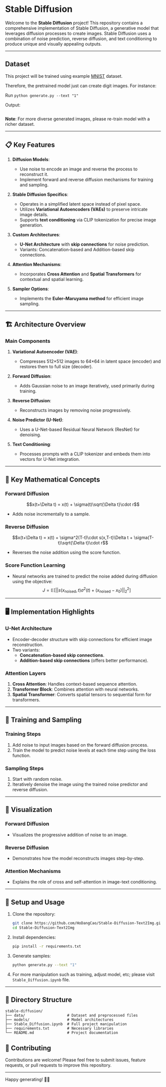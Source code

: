# Stable Diffusion

Welcome to the **Stable Diffusion** project! This repository contains a comprehensive implementation of Stable Diffusion, a generative model that leverages diffusion processes to create images. Stable Diffusion uses a combination of noise prediction, reverse diffusion, and text conditioning to produce unique and visually appealing outputs.

---

## Dataset

This project will be trained using example [MNIST](https://en.wikipedia.org/wiki/MNIST_database) dataset.

Therefore, the pretrained model just can create digit images. For instance:

Run `python generate.py --text "1"`

Output:

<img>

**Note**: For more diverse generated images, please re-train model with a richer dataset.

---
## 📋 Key Features

1. **Diffusion Models**:
   - Use noise to encode an image and reverse the process to reconstruct it.
   - Implement forward and reverse diffusion mechanisms for training and sampling.

2. **Stable Diffusion Specifics**:
   - Operates in a simplified latent space instead of pixel space.
   - Utilizes **Variational Autoencoders (VAEs)** to preserve intricate image details.
   - Supports **text conditioning** via CLIP tokenization for precise image generation.

3. **Custom Architectures**:
   - **U-Net Architecture** with **skip connections** for noise prediction.
   - Variants: Concatenation-based and Addition-based skip connections.

4. **Attention Mechanisms**:
   - Incorporates **Cross Attention** and **Spatial Transformers** for contextual and spatial learning.

5. **Sampler Options**:
   - Implements the **Euler–Maruyama method** for efficient image sampling.

---

## 🏗️ Architecture Overview

### **Main Components**
1. **Variational Autoencoder (VAE)**:
   - Compresses 512×512 images to 64×64 in latent space (encoder) and restores them to full size (decoder).

2. **Forward Diffusion**:
   - Adds Gaussian noise to an image iteratively, used primarily during training.

3. **Reverse Diffusion**:
   - Reconstructs images by removing noise progressively.

4. **Noise Predictor (U-Net)**:
   - Uses a U-Net-based Residual Neural Network (ResNet) for denoising.

5. **Text Conditioning**:
   - Processes prompts with a CLIP tokenizer and embeds them into vectors for U-Net integration.

---

## 🧮 Key Mathematical Concepts

### **Forward Diffusion**
$$x(t+\Delta t) = x(t) + \sigma(t)\sqrt{\Delta t}\cdot r$$  
- Adds noise incrementally to a sample.

### **Reverse Diffusion**
$$x(t+\Delta t) = x(t) + \sigma^2(T-t)\cdot s(x,T-t)\Delta t + \sigma(T-t)\sqrt{\Delta t}\cdot r$$  
- Reverses the noise addition using the score function.

### **Score Function Learning**
- Neural networks are trained to predict the noise added during diffusion using the objective:
$$J = \mathbb{E} \left[ ||s(x_{\text{noised}}, t) \sigma^2(t) + (x_{\text{noised}} - x_0)||^2_2 \right]$$

---

## 🖥️ Implementation Highlights

### **U-Net Architecture**
- Encoder-decoder structure with skip connections for efficient image reconstruction.
- Two variants:
  - **Concatenation-based skip connections**.
  - **Addition-based skip connections** (offers better performance).

### **Attention Layers**
1. **Cross Attention**: Handles context-based sequence attention.
2. **Transformer Block**: Combines attention with neural networks.
3. **Spatial Transformer**: Converts spatial tensors to sequential form for transformers.

---

## 🚀 Training and Sampling

### **Training Steps**
1. Add noise to input images based on the forward diffusion process.
2. Train the model to predict noise levels at each time step using the loss function.

### **Sampling Steps**
1. Start with random noise.
2. Iteratively denoise the image using the trained noise predictor and reverse diffusion.

---

## 🔬 Visualization

### **Forward Diffusion**
- Visualizes the progressive addition of noise to an image.
  
### **Reverse Diffusion**
- Demonstrates how the model reconstructs images step-by-step.

### **Attention Mechanisms**
- Explains the role of cross and self-attention in image-text conditioning.

---

## 🔧 Setup and Usage

1. Clone the repository:
   ```bash
   git clone https://github.com/HoDangCao/Stable-Diffusion-Text2Img.git
   cd Stable-Diffusion-Text2Img
   ```

2. Install dependencies:
   ```bash
   pip install -r requirements.txt
   ```

3. Generate samples:
   ```bash
   python generate.py --text "1"
   ```

4. For more manipulation such as training, adjust model, etc; please visit `Stable_Diffusion.ipynb` file.

---

## 📂 Directory Structure

```
stable-diffusion/
├── data/                   # Dataset and preprocessed files
├── models/                 # Model architectures
├── Stable_Diffusion.ipynb  # Full project manipulation
├── requirements.txt        # Necessary libraries
└── README.md               # Project documentation
```

## 🤝 Contributing
Contributions are welcome! Please feel free to submit issues, feature requests, or pull requests to improve this repository.

---

Happy generating! 🎨✨
